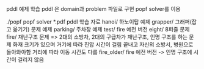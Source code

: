 pddl 예제 학습
pddl 은 domain과 problem 파일로 구현
popf solver를 이용

./popf	popf solver
*.pdf	pddl 학습 자료
hanoi/	하노이탑 예제
grapper/ 그래퍼(잡고 옮기기) 문제 예제
parking/	주차장 예제 
test/	fire 예전 버전
eight/	8퍼즐 문제
fire/	재난구조 문제 => 2대의 소방차, 2대의 구급차가 재난구조, 인명 구조를 하는 문제
	화재 크기가 있으며 거기에 따라 진압 시간이 걸림
	끝내고 자신의 소방서, 병원으로 돌아와야함
	거리에 따라 이동 시간도 다름
fire_older/	fire 예전 버전 -> 인명 구조에 시간이 걸리지 않음
